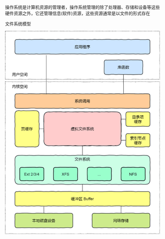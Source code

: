 操作系统是计算机资源的管理者，操作系统管理的除了处理器、存储和设备等这些硬件资源之外，它还管理信息(软件)资源，这些资源通常是以文件的形式存在



文件系统模型

![img](./assets/a2fff6e8694c41bbe09dd11d8b0258b4.png)

